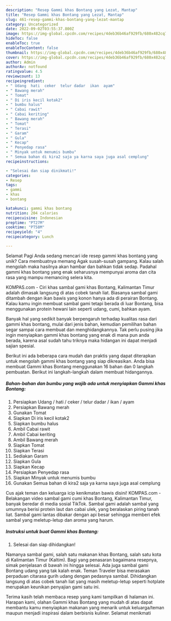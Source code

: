 ```yaml
---
description: "Resep Gammi khas Bontang yang Lezat, Mantap"
title: "Resep Gammi khas Bontang yang Lezat, Mantap"
slug: 461-resep-gammi-khas-bontang-yang-lezat-mantap
category: Uncategorized
date: 2022-09-02T03:55:37.800Z
image: https://img-global.cpcdn.com/recipes/4deb36b46af929fb/680x482cq70/gammi-khas-bontang-foto-resep-utama.jpg
hideToc: false
enableToc: true
enableTocContent: false
thumbnail: https://img-global.cpcdn.com/recipes/4deb36b46af929fb/680x482cq70/gammi-khas-bontang-foto-resep-utama.jpg
cover: https://img-global.cpcdn.com/recipes/4deb36b46af929fb/680x482cq70/gammi-khas-bontang-foto-resep-utama.jpg
author: Admin
authorAv: notfound
ratingvalue: 4.5
reviewcount: 13
recipeingredient:
- " Udang  hati  ceker  telur dadar  ikan  ayam"
- " Bawang merah"
- " Tomat"
- " Di iris kecil kotak2"
- " bumbu halus"
- " Cabai rawit"
- " Cabai keriting"
- " Bawang merah"
- " Tomat"
- " Terasi"
- " Garam"
- " Gula"
- " Kecap"
- " Penyedap rasa"
- " Minyak untuk menumis bumbu"
- " Semua bahan di kira2 saja ya karna saya juga asal cemplung"
recipeinstructions:

- "Selesai dan siap dinikmati!"
categories:
- Resep
tags:
- gammi
- khas
- bontang

katakunci: gammi khas bontang 
nutrition: 204 calories
recipecuisine: Indonesian
preptime: "PT27M"
cooktime: "PT58M"
recipeyield: "4"
recipecategory: Lunch

---
```



Selamat Pagi Anda sedang mencari ide resep gammi khas bontang yang unik? Cara membuatnya memang Agak susah-susah gampang. Kalau salah mengolah maka hasilnya akan hambar dan bahkan tidak sedap. Padahal gammi khas bontang yang enak seharusnya mempunyai aroma dan cita rasa yang mampu memancing selera kita.


KOMPAS.com - Ciri khas sambal gami khas Bontang, Kalimantan Timur adalah dimasak langsung di atas cobek tanah liat. Biasanya sambal gami ditambah dengan ikan bawis yang konon hanya ada di perairan Bontang. Kalau kamu ingin membuat sambal gami tetapi berada di luar Bontang, bisa menggunakan protein hewani lain seperti udang, cumi, bahkan ayam.

Banyak hal yang sedikit banyak berpengaruh terhadap kualitas rasa dari gammi khas bontang, mulai dari jenis bahan, kemudian pemilihan bahan segar sampai cara membuat dan menghidangkannya. Tak perlu pusing jika ingin menyiapkan gammi khas bontang yang enak di mana pun anda berada, karena asal sudah tahu triknya maka hidangan ini dapat menjadi sajian spesial.


Berikut ini ada beberapa cara mudah dan praktis yang dapat diterapkan untuk mengolah gammi khas bontang yang siap dikreasikan. Anda bisa membuat Gammi khas Bontang menggunakan 16 bahan dan 0 langkah pembuatan. Berikut ini langkah-langkah dalam membuat hidangannya.

<!--inarticleads1-->

##### Bahan-bahan dan bumbu yang wajib ada untuk menyiapkan Gammi khas Bontang:

1. Persiapkan  Udang / hati / ceker / telur dadar / ikan / ayam
1. Persiapkan  Bawang merah
1. Gunakan  Tomat
1. Siapkan  Di iris kecil kotak2
1. Siapkan  bumbu halus
1. Ambil  Cabai rawit
1. Ambil  Cabai keriting
1. Ambil  Bawang merah
1. Siapkan  Tomat
1. Siapkan  Terasi
1. Sediakan  Garam
1. Siapkan  Gula
1. Siapkan  Kecap
1. Persiapkan  Penyedap rasa
1. Siapkan  Minyak untuk menumis bumbu
1. Gunakan  Semua bahan di kira2 saja ya karna saya juga asal cemplung


Cus ajak teman dan keluarga icip kenikmatan bawis disini! KOMPAS.com - Belakangan video sambal gami cumi khas Bontang, Kalimantan Timur, banyak beredar di media sosial TikTok. Sambal gami adalah sambal yang umumnya berisi protein laut dan cabai ulek, yang beralaskan piring tanah liat. Sambal gami lantas dibakar dengan api besar sehingga memberi efek sambal yang meletup-letup dan aroma yang harum. 

<!--inarticleads2-->

##### Instruksi untuk buat Gammi khas Bontang:


1. Selesai dan siap dihidangkan!

Namanya sambal gami, salah satu makanan khas Bontang, salah satu kota di Kalimantan Timur (Kaltim). Bagi yang penasaran bagaimana resepnya, simak penjelasan di bawah ini hingga selesai. Ada juga sambal gami Bontang udang yang tak kalah enak. Teman Traveler bisa merasakan perpaduan citarasa gurih udang dengan pedasnya sambal. Dihidangkan langsung di atas cobek tanah liat yang masih meletup-letup seperti hotplate merupakan keunikan penyajian gami satu ini. 

Terima kasih telah membaca resep yang kami tampilkan di halaman ini. Harapan kami, olahan Gammi khas Bontang yang mudah di atas dapat membantu kamu menyiapkan makanan yang menarik untuk keluarga/teman maupun menjadi inspirasi dalam berbisnis kuliner. Selamat menikmati
